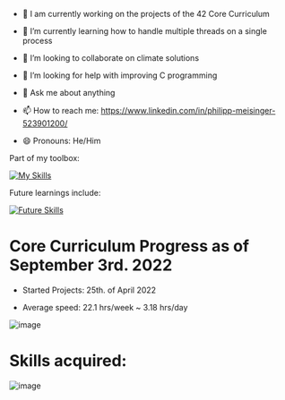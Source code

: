
- :book: I am currently working on the projects of the 42 Core Curriculum

- 🌱 I’m currently learning how to handle multiple threads on a single process

- 👯 I’m looking to collaborate on climate solutions

- 🤔 I’m looking for help with improving C programming

- 💬 Ask me about anything

- 📫 How to reach me: https://www.linkedin.com/in/philipp-meisinger-523901200/

- 😄 Pronouns: He/Him

Part of my toolbox:

[![My Skills](https://skillicons.dev/icons?i=c,bash)](https://skillicons.dev)

Future learnings include:

[![Future Skills](https://skillicons.dev/icons?i=cpp,python)](https://skillicons.dev)


# Core Curriculum Progress as of September 3rd. 2022 #

- Started Projects: 25th. of April 2022

- Average speed: 22.1 hrs/week ~ 3.18 hrs/day

![image](https://user-images.githubusercontent.com/96015618/188263653-0ffcef81-4771-4a52-8959-c6b3bb826298.png)

# Skills acquired: #

![image](https://user-images.githubusercontent.com/96015618/188263600-7b68e295-b230-4352-8ebc-37442498e115.png)
